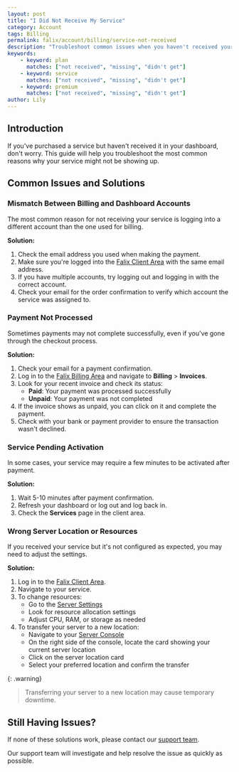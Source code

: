 ```yaml
---
layout: post
title: "I Did Not Receive My Service"
category: Account
tags: Billing
permalink: falix/account/billing/service-not-received
description: "Troubleshoot common issues when you haven't received your service after purchase."
keywords:
    - keyword: plan
      matches: ["not received", "missing", "didn't get"]
    - keyword: service
      matches: ["not received", "missing", "didn't get"]
    - keyword: premium
      matches: ["not received", "missing", "didn't get"]
author: Lily
---
```

## Introduction
If you've purchased a service but haven't received it in your dashboard, don't worry. This guide will help you troubleshoot the most common reasons why your service might not be showing up.

## Common Issues and Solutions

### Mismatch Between Billing and Dashboard Accounts
The most common reason for not receiving your service is logging into a different account than the one used for billing.

**Solution:**
1. Check the email address you used when making the payment.
2. Make sure you're logged into the [Falix Client Area](https://client.falixnodes.net/) with the same email address.
3. If you have multiple accounts, try logging out and logging in with the correct account.
4. Check your email for the order confirmation to verify which account the service was assigned to.

### Payment Not Processed
Sometimes payments may not complete successfully, even if you've gone through the checkout process.

**Solution:**
1. Check your email for a payment confirmation.
2. Log in to the [Falix Billing Area](https://billing.falixnodes.net/) and navigate to **Billing** > **Invoices**.
3. Look for your recent invoice and check its status:
   - **Paid**: Your payment was processed successfully
   - **Unpaid**: Your payment was not completed
4. If the invoice shows as unpaid, you can click on it and complete the payment.
5. Check with your bank or payment provider to ensure the transaction wasn't declined.

### Service Pending Activation
In some cases, your service may require a few minutes to be activated after payment.

**Solution:**
1. Wait 5-10 minutes after payment confirmation.
2. Refresh your dashboard or log out and log back in.
3. Check the **Services** page in the client area.

### Wrong Server Location or Resources
If you received your service but it's not configured as expected, you may need to adjust the settings.

**Solution:**
1. Log in to the [Falix Client Area](https://client.falixnodes.net/).
2. Navigate to your service.
3. To change resources:
   - Go to the [Server Settings](https://client.falixnodes.net/server/settings)
   - Look for resource allocation settings
   - Adjust CPU, RAM, or storage as needed
4. To transfer your server to a new location:
   - Navigate to your [Server Console](https://falixnodes.net/server/console.php)
   - On the right side of the console, locate the card showing your current server location
   - Click on the server location card
   - Select your preferred location and confirm the transfer

{: .warning}
> Transferring your server to a new location may cause temporary downtime.

## Still Having Issues?
If none of these solutions work, please contact our [support team](https://client.falixnodes.net/support/).

Our support team will investigate and help resolve the issue as quickly as possible.
